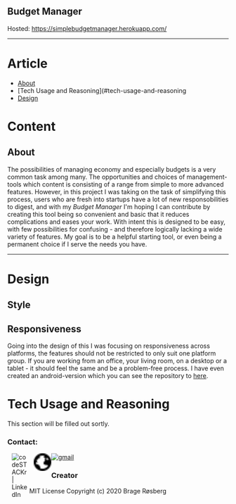 ## Budget Manager 
Hosted: https://simplebudgetmanager.herokuapp.com/
___
# Article
- [About](#content)
- [Tech Usage and Reasoning](#tech-usage-and-reasoning
- [Design](#design)

# Content
## About 
The possibilities of managing economy and especially budgets is a very common task among many. The opportunities and choices of management-tools which content is consisting of a range from simple to more advanced features. However, in this project I was taking on the task of simplifying this process, users who are fresh into startups have a lot of new responsobilities to digest, and with my *Budget Manager* I'm hoping I can contribute by creating this tool being so convenient and basic that it reduces complications and eases your work. With intent this is designed to be easy, with few possibilities for confusing - and therefore logically lacking a wide variety of features. My goal is to be a helpful starting tool, or even being a permanent choice if I serve the needs you have.  
___
# Design

## Style

## Responsiveness
Going into the design of this I was focusing on responsiveness across platforms, the features should not be restricted to only suit one platform group. If you are working from an office, your living room, on a desktop or a tablet - it should feel the same and be a problem-free process. I have even created an android-version which you can see the repository to [here][androidrepo].

# Tech Usage and Reasoning
This section will be filled out sortly.

### Contact:
[<img align="left" style="margin-left: 10px;" alt="codeSTACKr | LinkedIn" width="40px" src="https://cdn.jsdelivr.net/npm/simple-icons@v3/icons/linkedin.svg" />][linkedin]
[<img align="left" style="margin-left: 10px;" alt="codeSTACKr.com" width="40px" src="https://raw.githubusercontent.com/iconic/open-iconic/master/svg/globe.svg" />][website]
<a href="mailto:bragecontact@gmail.com"><img width="40px" className="homepage__contact" alt="gmail" src="https://i.imgur.com/mo4E0Fb.png"/></a>

### Creator 
MIT License
Copyright (c) 2020 Brage Røsberg

[linkedin]: https://www.linkedin.com/in/brage-rosberg/
[website]: https://www.bragerosberg.com
[androidrepo]: https://github.com/bragerosberg/budget-manager-reactnative
